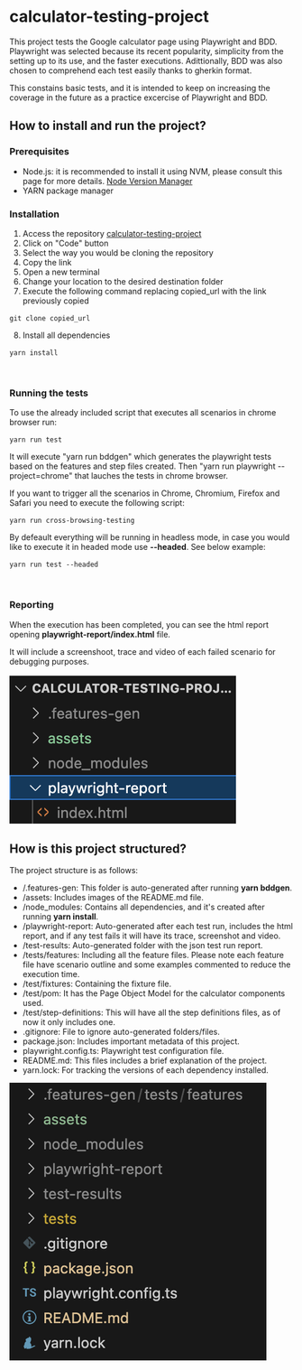 # calculator-testing-project
This project tests the Google calculator page using Playwright and BDD.
Playwright was selected because its recent popularity, simplicity from the setting up to its use, and the faster executions. 
Adittionally, BDD was also chosen to comprehend each test easily thanks to gherkin format.

This constains basic tests, and it is intended to keep on increasing the coverage in the future as a practice excercise of Playwright and BDD.

## How to install and run the project?

### Prerequisites
* Node.js: it is recommended to install it using NVM, please consult this page for more details. [Node Version Manager](https://github.com/nvm-sh/nvm)
* YARN package manager

### Installation
1. Access the repository [calculator-testing-project](https://github.com/Marcela1523/calculator-testing-project)
2. Click on "Code" button
3. Select the way you would be cloning the repository
4. Copy the link
5. Open a new terminal
6. Change your location to the desired destination folder
7. Execute the following command replacing copied_url with the link previously copied
```
git clone copied_url
``` 
8. Install all dependencies
```
yarn install
```
<br/>

### Running the tests
To use the already included script that executes all scenarios in chrome browser run:
```
yarn run test
```
It will execute "yarn run bddgen" which generates the playwright tests based on the features and step files created.
Then "yarn run playwright --project=chrome" that lauches the tests in chrome browser.
<br/>

If you want to trigger all the scenarios in Chrome, Chromium, Firefox and Safari you need to execute the following script:
```
yarn run cross-browsing-testing
```

By defeault everything will be running in headless mode, in case you would like to execute it in headed mode use **--headed**. See below example:
```
yarn run test --headed
```
<br/>

### Reporting
When the execution has been completed, you can see the html report opening **playwright-report/index.html** file. 

It will include a screenshoot, trace and video of each failed scenario for debugging purposes.
<br/>
<br/>
![alt text](/assets/reporting.png)

## How is this project structured?
The project structure is as follows: 
- /.features-gen: This folder is auto-generated after running **yarn bddgen**.
- /assets: Includes images of the README.md file.
- /node_modules: Contains all dependencies, and it's created after running **yarn install**.
- /playwright-report: Auto-generated after each test run, includes the html report, and if any test fails it will have its trace, screenshot and video.
- /test-results: Auto-generated folder with the json test run report.
- /tests/features: Including all the feature files. Please note each feature file have scenario outline and some examples commented to reduce the execution time.
- /test/fixtures: Containing the fixture file.
- /test/pom: It has the Page Object Model for the calculator components used.
- /test/step-definitions: This will have all the step definitions files, as of now it only includes one.
- .gitignore: File to ignore auto-generated folders/files.
- package.json: Includes important metadata of this project.
- playwright.config.ts: Playwright test configuration file. 
- README.md: This files includes a brief explanation of the project.
- yarn.lock: For tracking the versions of each dependency installed. 


![alt text](/assets/structure.png)
